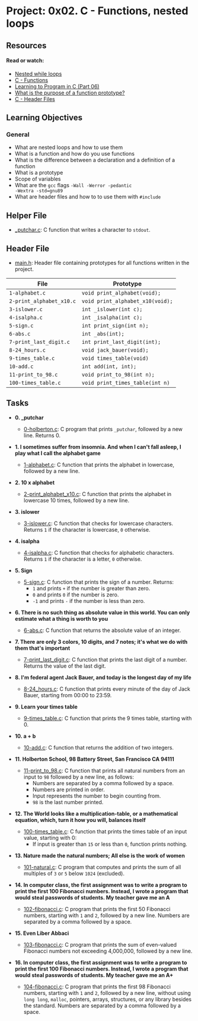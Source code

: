 # Project: 0x02. C - Functions, nested loops

## Resources

#### Read or watch:

* [Nested while loops](https://www.youtube.com/watch?v=Z3iGeQ1gIss)
* [C - Functions](https://www.tutorialspoint.com/cprogramming/c_functions.htm)
* [Learning to Program in C (Part 06)](https://www.youtube.com/watch?v=qMlnFwYdqIw)
* [What is the purpose of a function prototype?](https://www.geeksforgeeks.org/what-is-the-purpose-of-a-function-prototype/)
* [C - Header Files](https://www.tutorialspoint.com/cprogramming/c_header_files.htm)
## Learning Objectives

### General

* What are nested loops and how to use them
* What is a function and how do you use functions
* What is the difference between a declaration and a definition of a function
* What is a prototype
* Scope of variables
* What are the <code>gcc</code> flags <code>-Wall -Werror -pedantic -Wextra -std=gnu89</code>
* What are header files and how to to use them with <code>#include</code>

## Helper File

* [_putchar.c](./_putchar.c): C function that writes a character to `stdout`.

## Header File

* [main.h](./main.h): Header file containing prototypes for all
  functions written in the project.

| File                     | Prototype                        |
|--------------------------|----------------------------------|
| `1-alphabet.c`           | `void print_alphabet(void);`     |
| `2-print_alphabet_x10.c` | `void print_alphabet_x10(void);` |
| `3-islower.c`            | `int _islower(int c);`           |
| `4-isalpha.c`            | `int _isalpha(int c);`           |
| `5-sign.c`               | `int print_sign(int n);`         |
| `6-abs.c`                | `int _abs(int);`                 |
| `7-print_last_digit.c`   | `int print_last_digit(int);`     |
| `8-24_hours.c`           | `void jack_bauer(void);`         |
| `9-times_table.c`        | `void times_table(void)`         |
| `10-add.c`               | `int add(int, int);`             |
| `11-print_to_98.c`       | `void print_to_98(int n);`       |
| `100-times_table.c`      | `void print_times_table(int n)`  |


## Tasks

* **0. _putchar**
    * [0-holberton.c](./0-putchar.c): C program that prints `_putchar`, followed by a
      new line. Returns 0.

* **1. I sometimes suffer from insomnia. And when I can't fall asleep, I play what I call the alphabet game**
    * [1-alphabet.c](./1-alphabet.c): C function that prints the alphabet in lowercase,
      followed by a new line.

* **2. 10 x alphabet**
    * [2-print_alphabet_x10.c](./2-print_alphabet_x10.c): C function that prints the
      alphabet in lowercase 10 times, followed by a new line.

* **3. islower**
    * [3-islower.c](./3-islower.c): C function that checks for lowercase characters.
      Returns `1` if the character is lowercase, `0` otherwise.

* **4. isalpha**
    * [4-isalpha.c](./4-isalpha.c): C function that checks for alphabetic characters.
      Returns `1` if the character is a letter, `0` otherwise.

* **5. Sign**
    * [5-sign.c](./5-sign.c): C function that prints the sign of a number. Returns:
        * `1` and prints `+` if the number is greater than zero.
        * `0` and prints `0` if the number is zero.
        * `-1` and prints `-` if the number is less than zero.

* **6. There is no such thing as absolute value in this world. You can only estimate what a thing is worth to you**
    * [6-abs.c](./6-abs.c): C function that returns the absolute value of an integer.

* **7. There are only 3 colors, 10 digits, and 7 notes; it's what we do with them that's important**
    * [7-print_last_digit.c](./7-print_last_digit.c): C function that prints the last
      digit of a number. Returns the value of the last digit.

* **8. I'm federal agent Jack Bauer, and today is the longest day of my life**
    * [8-24_hours.c](./8-24_hours.c): C function that prints every minute of the day
      of Jack Bauer, starting from 00:00 to 23:59.

* **9. Learn your times table**
    * [9-times_table.c](./9-times_table.c): C function that prints the 9 times table,
      starting with 0.

* **10. a + b**
    * [10-add.c](./10-add.c): C function that returns the addition of two integers.

* **11. Holberton School, 98 Battery Street, San Francisco CA 94111**
    * [11-print_to_98.c](./11-print_to_98.c): C function that prints all natural numbers
      from an input to `98` followed by a new line, as follows:
        * Numbers are separated by a comma followed by a space.
        * Numbers are printed in order.
        * Input represents the number to begin counting from.
        * `98` is the last number printed.

* **12. The World looks like a multiplication-table, or a mathematical equation, which, turn it how you will, balances itself**
    * [100-times_table.c](./100-times_table.c): C function that prints the times table of
      an input value, starting with 0:
        * If input is greater than `15` or less than `0`, function prints nothing.

* **13. Nature made the natural numbers; All else is the work of women**
    * [101-natural.c](./101-natural.c): C program that computes and prints the sum of
      all multiples of `3` or `5` below `1024` (excluded).

* **14. In computer class, the first assignment was to write a program to print the first 100 Fibonacci numbers. Instead, I wrote a program that would steal passwords of students. My teacher gave me an A**
    * [102-fibonacci.c](./102-fibonacci.c): C program that prints the first 50
      Fibonacci numbers, starting with `1` and `2`, followed by a new line.
      Numbers are separated by a comma followed by a space.

* **15. Even Liber Abbaci**
    * [103-fibonacci.c](./103-fibonacci.c): C program that prints the sum of even-valued
      Fibonacci numbers not exceeding 4,000,000, followed by a new line.

* **16. In computer class, the first assignment was to write a program to print the first 100 Fibonacci numbers. Instead, I wrote a program that would steal passwords of students. My teacher gave me an A+**
    * [104-fibonacci.c](./104-fibonacci.c): C program that prints the first 98 Fibonacci
      numbers, starting with `1` and `2`, followed by a new line, without using `long long`,
      `malloc`, pointers, arrays, structures, or any library besides the standard.
      Numbers are separated by a comma followed by a space.
